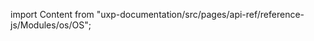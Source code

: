 
import Content from "uxp-documentation/src/pages/api-ref/reference-js/Modules/os/OS";

<Content query="product=photoshop"/>
